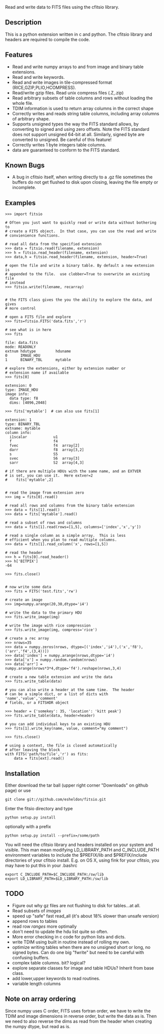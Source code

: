 Read and write data to FITS files using the cfitsio library.

Description
-----------

This is a python extension written in c and python.  The cfitsio library and
headers are required to compile the code.  

Features
--------

- Read and write numpy arrays to and from image and binary table
  extensions.  
- Read and write keywords.
- Read and write images in tile-compressed format (RICE,GZIP,PLIO,HCOMPRESS).  
- Read/write gzip files. Read unix compress files (.Z,.zip)
- Read arbitrary subsets of table columns and rows without loading the
  whole file.
- TDIM information is used to return array columns in the correct shape
- Correctly writes and reads string table columns, including array columns
  of arbitrary shape.
- Supports unsigned types the way the FITS standard allows, by converting
  to signed and using zero offsets.  Note the FITS standard does not support
  unsigned 64-bit at all.  Similarly, signed byte are converted to unsigned.
  Be careful of this feature!
- Correctly writes 1 byte integers table columns.
- data are guaranteed to conform to the FITS standard.

Known Bugs
----------
- A bug in cfitsio itself, when writing directly to a .gz file sometimes the
  buffers do not get flushed to disk upon closing, leaving the file empty or
  incomplete.


Examples
--------

    >>> import fitsio

    # Often you just want to quickly read or write data without bothering to
    # create a FITS object.  In that case, you can use the read and write
    # convienience functions.

    # read all data from the specified extension
    >>> data = fitsio.read(filename, extension)
    >>> h = fitsio.read_header(filename, extension)
    >>> data,h = fitsio.read_header(filename, extension, header=True)

    # open the file and write a binary table. By default a new extension is
    # appended to the file.  use clobber=True to overwrite an existing file
    # instead
    >>> fitsio.write(filename, recarray)


    # the FITS class gives the you the ability to explore the data, and gives
    # more control

    # open a FITS file and explore
    >>> fits=fitsio.FITS('data.fits','r')

    # see what is in here
    >>> fits

    file: data.fits
    mode: READONLY
    extnum hdutype         hduname
    0      IMAGE_HDU
    1      BINARY_TBL      mytable

    # explore the extensions, either by extension number or
    # extension name if available
    >>> fits[0]

    extension: 0
    type: IMAGE_HDU
    image info:
      data type: f8
      dims: [4096,2048]

    >>> fits['mytable']  # can also use fits[1]

    extension: 1
    type: BINARY_TBL
    extname: mytable
    column info:
      i1scalar            u1
      f                   f4
      fvec                f4  array[2]
      darr                f8  array[3,2]
      s                   S5
      svec                S6  array[3]
      sarr                S2  array[4,3]

    # if there are multiple HDUs with the same name, and an EXTVER
    # is set, you can use it.  Here extver=2
    #    fits['mytable',2]


    # read the image from extension zero
    >>> img = fits[0].read()

    # read all rows and columns from the binary table extension
    >>> data = fits[1].read()
    >>> data = fits['mytable'].read()

    # read a subset of rows and columns
    >>> data = fits[1].read(rows=[1,5], columns=['index','x','y'])

    # read a single column as a simple array.  This is less
    # efficient when you plan to read multiple columns.
    >>> data = fits[1].read_column('x', rows=[1,5])
    
    # read the header
    >>> h = fits[0].read_header()
    >>> h['BITPIX']
    -64

    >>> fits.close()


    # now write some data
    >>> fits = FITS('test.fits','rw')

    # create an image
    >>> img=numpy.arange(20,30,dtype='i4')

    # write the data to the primary HDU
    >>> fits.write_image(img)

    # write the image with rice compression
    >>> fits.write_image(img, compress='rice')
 
    # create a rec array
    >>> nrows=35
    >>> data = numpy.zeros(nrows, dtype=[('index','i4'),('x','f8'),('arr','f4',(3,4))])
    >>> data['index'] = numpy.arange(nrows,dtype='i4')
    >>> data['x'] = numpy.random.random(nrows)
    >>> data['arr'] = numpy.arange(nrows*3*4,dtype='f4').reshape(nrows,3,4)

    # create a new table extension and write the data
    >>> fits.write_table(data)

    # you can also write a header at the same time.  The header
    # can be a simple dict, or a list of dicts with 'name','value','comment'
    # fields, or a FITSHDR object

    >>> header = {'somekey': 35, 'location': 'kitt peak'}
    >>> fits.write_table(data, header=header)
   
    # you can add individual keys to an existing HDU
    >>> fits[1].write_key(name, value, comment="my comment")

    >>> fits.close()

    # using a context, the file is closed automatically
    # after leaving the block
    with FITS('path/to/file','r') as fits:
        data = fits[ext].read()


Installation
------------
Either download the tar ball (upper right corner "Downloads" on github page) or
use 

    git clone git://github.com/esheldon/fitsio.git

Enter the fitsio directory and type

    python setup.py install

optionally with a prefix 

    python setup.py install --prefix=/some/path

You will need the cfitsio library and headers installed on your system and
visible.  This man mean modifying LD_LIBRARY_PATH and C_INCLUDE_PATH
environment variables to include the $PREFIX/lib and $PREFIX/include
directories of your cfitsio install.  E.g. on OS X, using fink for
your cfitsio, you may have to put this in your .bashrc

    export C_INCLUDE_PATH=$C_INCLUDE_PATH:/sw/lib
    export LD_LIBRARY_PATH=$LD_LIBRARY_PATH:/sw/lib

TODO
----

- Figure out why gz files are not flushing to disk for tables...at all.
- Read subsets of *images*
- speed up "safe" fast read_all (it's about 18% slower than unsafe version)
- append rows to tables
- read row *ranges* more optimally
- don't need to update the hdu list quite so often.
- More error checking in c code for python lists and dicts.
- write TDIM using built in routine instead of rolling my own.
- optimize writing tables when there are no unsigned short or long, no signed
  bytes.  Can do one big "fwrite" but need to be careful with confusing
  buffers.
- complex table columns.  bit? logical?
- explore separate classes for image and table HDUs?  Inherit from base class.
- add lower,upper keywords to read routines.
- variable length columns 

Note on array ordering
----------------------
        
Since numpy uses C order, FITS uses fortran order, we have to write the TDIM
and image dimensions in reverse order, but write the data as is.  Then we need
to also reverse the dims as read from the header when creating the numpy dtype,
but read as is.



